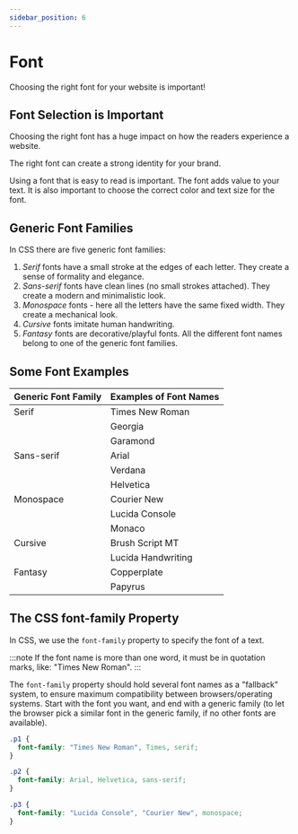 ```yaml
---
sidebar_position: 6
---
```


# Font

Choosing the right font for your website is important!

## Font Selection is Important

Choosing the right font has a huge impact on how the readers experience a website.

The right font can create a strong identity for your brand.

Using a font that is easy to read is important. The font adds value to your text. It is also important to choose the correct color and text size for the font.

## Generic Font Families

In CSS there are five generic font families:

1. _Serif_ fonts have a small stroke at the edges of each letter. They create a sense of formality and elegance.
2. _Sans-serif_ fonts have clean lines (no small strokes attached). They create a modern and minimalistic look.
3. _Monospace_ fonts - here all the letters have the same fixed width. They create a mechanical look.
4. _Cursive_ fonts imitate human handwriting.
5. _Fantasy_ fonts are decorative/playful fonts.
   All the different font names belong to one of the generic font families.

## Some Font Examples

| Generic Font Family | Examples of Font Names |
| ------------------- | ---------------------- |
| Serif               | Times New Roman        |
|                     | Georgia                |
|                     | Garamond               |
| Sans-serif          | Arial                  |
|                     | Verdana                |
|                     | Helvetica              |
| Monospace           | Courier New            |
|                     | Lucida Console         |
|                     | Monaco                 |
| Cursive             | Brush Script MT        |
|                     | Lucida Handwriting     |
| Fantasy             | Copperplate            |
|                     | Papyrus                |

## The CSS font-family Property

In CSS, we use the `font-family` property to specify the font of a text.

:::note
If the font name is more than one word, it must be in quotation marks, like: "Times New Roman".
:::

The `font-family` property should hold several font names as a "fallback" system, to ensure maximum compatibility between browsers/operating systems. Start with the font you want, and end with a generic family (to let the browser pick a similar font in the generic family, if no other fonts are available).

```css
.p1 {
  font-family: "Times New Roman", Times, serif;
}

.p2 {
  font-family: Arial, Helvetica, sans-serif;
}

.p3 {
  font-family: "Lucida Console", "Courier New", monospace;
}
```
